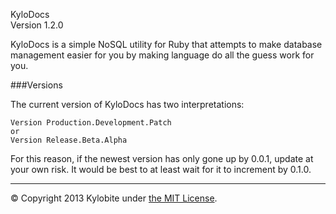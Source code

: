 KyloDocs<br>Version 1.2.0

KyloDocs is a simple NoSQL utility for Ruby that attempts to make database management easier for you by making language do all the guess work for you.


###Versions

The current version of KyloDocs has two interpretations:

```
Version Production.Development.Patch
or
Version Release.Beta.Alpha
```

For this reason, if the newest version has only gone up by 0.0.1, update at your own risk. It would be best to at least wait for it to increment by 0.1.0.
***
&copy; Copyright 2013 Kylobite under [the MIT License](LICENSE).
